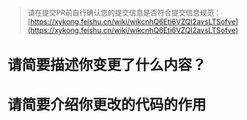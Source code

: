 > 请在提交PR前自行确认您的提交信息是否符合提交信息规范：
> [https://xykong.feishu.cn/wiki/wikcnhQ6Eti6VZQI2avsLTSofve](https://xykong.feishu.cn/wiki/wikcnhQ6Eti6VZQI2avsLTSofve)

# 请简要描述你变更了什么内容？


# 请简要介绍你更改的代码的作用
